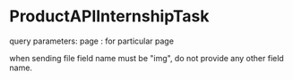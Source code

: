 # ProductAPIInternshipTask

query parameters: 
  page : for particular page
  
 when sending file field name must be "img", do not provide any other field name.

